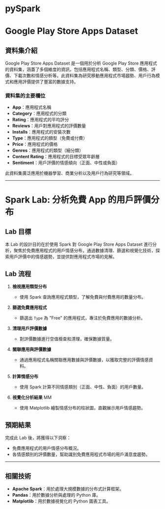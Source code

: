 # pySpark

# Google Play Store Apps Dataset

## 資料集介紹
Google Play Store Apps Dataset 是一個用於分析 Google Play Store 應用程式的資料集，涵蓋了多個維度的資訊，包括應用程式名稱、類型、分類、價格、評價、下載次數和情感分析等。此資料集為研究移動應用程式市場趨勢、用戶行為模式和應用評價提供了豐富的數據支持。

### 資料集的主要欄位
- **App**：應用程式名稱  
- **Category**：應用程式的分類  
- **Rating**：應用程式的平均評分  
- **Reviews**：用戶對應用程式的評價數量  
- **Installs**：應用程式的安裝次數  
- **Type**：應用程式的類型（免費或付費）  
- **Price**：應用程式的價格  
- **Genres**：應用程式的類型（細分類）  
- **Content Rating**：應用程式的目標受眾年齡層  
- **Sentiment**：用戶評價的情感傾向（正面、中性或負面）  

此資料集廣泛應用於機器學習、商業分析以及用戶行為研究等領域。

---

# Spark Lab: 分析免費 App 的用戶評價分布

## Lab 目標
本 Lab 的設計目的在於使用 Spark 對 Google Play Store Apps Dataset 進行分析，聚焦於免費應用程式的用戶情感分布，通過數據清理、篩選和視覺化技術，探索用戶評價中的情感趨勢，並提供對應用程式市場的見解。

## Lab 流程
1. **檢視應用類型分布**  
   - 使用 Spark 查詢應用程式類型，了解免費與付費應用的數量分布。

2. **篩選免費應用程式**  
   - 篩選出 `Type` 為 "Free" 的應用程式，專注於免費應用的數據分析。

3. **清理用戶評價數據**  
   - 對評價數據進行空值檢查和清理，確保數據質量。

4. **關聯應用與評價數據**  
   - 通過應用程式名稱關聯應用數據與評價數據，以獲取完整的評價情感資料。

5. **計算情感分布**  
   - 使用 Spark 計算不同情感類別（正面、中性、負面）的用戶數量。

6. **視覺化分析結果**  MM
   - 使用 Matplotlib 繪製情感分布的柱狀圖，直觀展示用戶情感趨勢。

## 預期結果
完成此 Lab 後，將獲得以下洞察：
- 免費應用程式的用戶情感分布概況。
- 各情感類別的評價數量，幫助識別免費應用程式市場的用戶滿意度趨勢。

---

## 相關技術
- **Apache Spark**：用於處理大規模數據的分布式計算框架。
- **Pandas**：用於數據分析與處理的 Python 庫。
- **Matplotlib**：用於數據視覺化的 Python 圖表工具。

